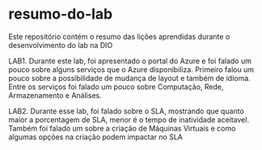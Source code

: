 # resumo-do-lab
Este repositório contém o resumo das lições aprendidas durante o desenvolvimento do lab na DIO

LAB1. Durante este lab, foi apresentado o portal do Azure e foi falado um pouco sobre alguns serviços que o Azure disponibiliza. 
Primeiro falou um pouco sobre a possibilidade de mudança de layout e também de idioma.
Entre os serviços foi falado um pouco sobre Computação, Rede, Armazenamento e Análises.

LAB2. Durante esse lab, foi falado sobre o SLA, mostrando que quanto maior a porcentagem de SLA, menor é o tempo de inatividade aceitavel.
Também foi falado um sobre a criação de Máquinas Virtuais e como algumas opções na criação podem impactar no SLA
